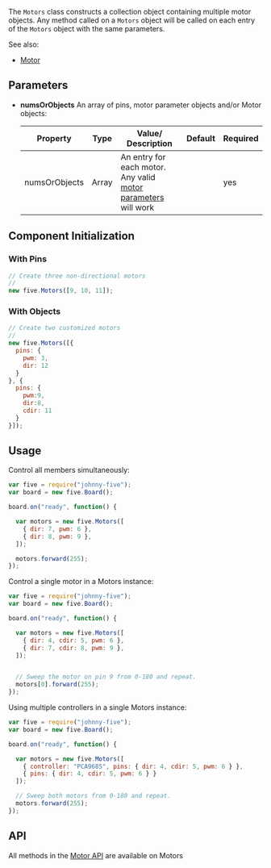 The `Motors` class constructs a collection object containing multiple motor objects. Any method called on a `Motors` object will be called on each entry of the `Motors` object with the same parameters.

See also: 

- [Motor](motor)


## Parameters

- **numsOrObjects** An array of pins, motor parameter objects and/or Motor objects:
  <span class="abbreviate-table">
  
  | Property | Type           | Value/ Description                     | Default | Required |
  |----------|----------------|-----------------------|---------------------------------|----------|
  | numsOrObjects       | Array | An entry for each motor. Any valid [motor parameters](https://github.com/rwaldron/johnny-five/wiki/motor#parameters) will work  |  | yes       |
  </span>

## Component Initialization

### With Pins

```js
// Create three non-directional motors
//
new five.Motors([9, 10, 11]);
```

### With Objects

```js
// Create two customized motors
//
new five.Motors([{
  pins: {
    pwm: 3,
    dir: 12
  }
}, {
  pins: {
    pwm:9,
    dir:8,
    cdir: 11  
  }
}]);
```


## Usage

Control all members simultaneously:

```js
var five = require("johnny-five");
var board = new five.Board();

board.on("ready", function() {

  var motors = new five.Motors([
    { dir: 7, pwm: 6 },
    { dir: 8, pwm: 9 },
  ]);

  motors.forward(255);
});
```



Control a single motor in a Motors instance:

```js
var five = require("johnny-five");
var board = new five.Board();

board.on("ready", function() {

  var motors = new five.Motors([
    { dir: 4, cdir: 5, pwm: 6 },
    { dir: 7, cdir: 8, pwm: 9 },
  ]);


  // Sweep the motor on pin 9 from 0-180 and repeat.
  motors[0].forward(255);
});
```

Using multiple controllers in a single Motors instance:

```js
var five = require("johnny-five");
var board = new five.Board();

board.on("ready", function() {

  var motors = new five.Motors([
    { controller: "PCA9685", pins: { dir: 4, cdir: 5, pwm: 6 } },
    { pins: { dir: 4, cdir: 5, pwm: 6 } }
  ]);

  // Sweep both motors from 0-180 and repeat.
  motors.forward(255);
});
```


## API

All methods in the [Motor API](https://github.com/rwaldron/johnny-five/wiki/motor#api) are available on Motors
